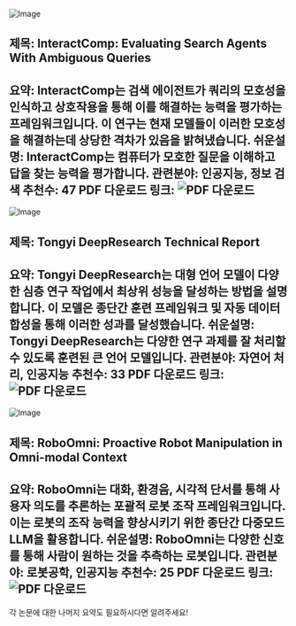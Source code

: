 ![Image](https://cdn-thumbnails.huggingface.co/social-thumbnails/papers/2510.24668.png)
## 제목: InteractComp: Evaluating Search Agents With Ambiguous Queries
**요약**: InteractComp는 검색 에이전트가 쿼리의 모호성을 인식하고 상호작용을 통해 이를 해결하는 능력을 평가하는 프레임워크입니다. 이 연구는 현재 모델들이 이러한 모호성을 해결하는데 상당한 격차가 있음을 밝혀냈습니다.
**쉬운설명**: InteractComp는 컴퓨터가 모호한 질문을 이해하고 답을 찾는 능력을 평가합니다.
**관련분야**: 인공지능, 정보 검색
**추천수**: 47
**PDF 다운로드 링크**: ![PDF 다운로드](https://arxiv.org/pdf/2510.24668)
---

![Image](https://cdn-thumbnails.huggingface.co/social-thumbnails/papers/2510.24701.png)
## 제목: Tongyi DeepResearch Technical Report
**요약**: Tongyi DeepResearch는 대형 언어 모델이 다양한 심층 연구 작업에서 최상위 성능을 달성하는 방법을 설명합니다. 이 모델은 종단간 훈련 프레임워크 및 자동 데이터 합성을 통해 이러한 성과를 달성했습니다.
**쉬운설명**: Tongyi DeepResearch는 다양한 연구 과제를 잘 처리할 수 있도록 훈련된 큰 언어 모델입니다.
**관련분야**: 자연어 처리, 인공지능
**추천수**: 33
**PDF 다운로드 링크**: ![PDF 다운로드](https://arxiv.org/pdf/2510.24701)
---

![Image](https://cdn-thumbnails.huggingface.co/social-thumbnails/papers/2510.23763.png)
## 제목: RoboOmni: Proactive Robot Manipulation in Omni-modal Context
**요약**: RoboOmni는 대화, 환경음, 시각적 단서를 통해 사용자 의도를 추론하는 포괄적 로봇 조작 프레임워크입니다. 이는 로봇의 조작 능력을 향상시키기 위한 종단간 다중모드 LLM을 활용합니다.
**쉬운설명**: RoboOmni는 다양한 신호를 통해 사람이 원하는 것을 추측하는 로봇입니다.
**관련분야**: 로봇공학, 인공지능
**추천수**: 25
**PDF 다운로드 링크**: ![PDF 다운로드](https://arxiv.org/pdf/2510.23763)
---

각 논문에 대한 나머지 요약도 필요하시다면 알려주세요!
